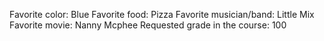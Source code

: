 Favorite color: Blue
Favorite food: Pizza
Favorite musician/band:  Little Mix
Favorite movie: Nanny Mcphee
Requested grade in the course: 100
